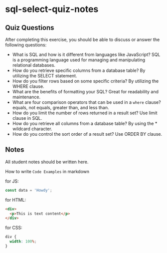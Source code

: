 # sql-select-quiz-notes

## Quiz Questions

After completing this exercise, you should be able to discuss or answer the following questions:

- What is SQL and how is it different from languages like JavaScript?
  SQL is a programming language used for managing and manipulating relational databases.
- How do you retrieve specific columns from a database table?
  By utilizing the SELECT statement.
- How do you filter rows based on some specific criteria?
  By utilizing the WHERE clause.
- What are the benefits of formatting your SQL?
  Great for readability and maintenance.
- What are four comparison operators that can be used in a `where` clause?
  equals, not equals, greater than, and less than.
- How do you limit the number of rows returned in a result set?
  Use limit clause in SQL.
- How do you retrieve all columns from a database table?
  By using the \* wildcard character.
- How do you control the sort order of a result set?
  Use ORDER BY clause.

## Notes

All student notes should be written here.

How to write `Code Examples` in markdown

for JS:

```javascript
const data = 'Howdy';
```

for HTML:

```html
<div>
  <p>This is text content</p>
</div>
```

for CSS:

```css
div {
  width: 100%;
}
```
